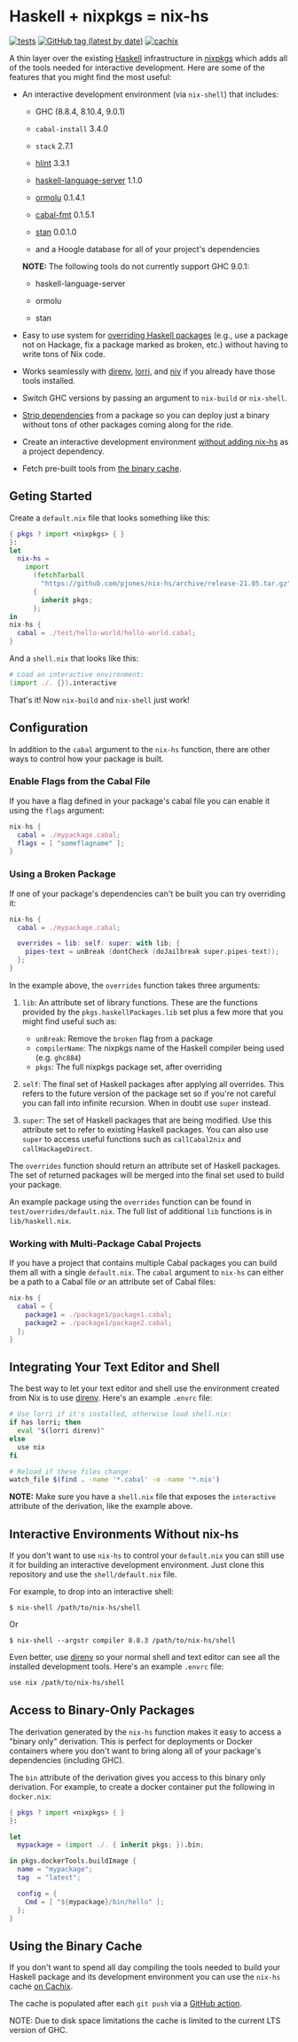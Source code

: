 # Haskell + nixpkgs = nix-hs

[![tests](https://github.com/pjones/nix-hs/workflows/tests/badge.svg)](https://github.com/pjones/nix-hs/actions?query=workflow%3Atests)
[![GitHub tag (latest by date)](https://img.shields.io/github/v/tag/pjones/nix-hs?label=release)](https://github.com/pjones/nix-hs/releases)
[![cachix](https://img.shields.io/badge/cachix-nix--hs-green)](https://app.cachix.org/cache/nix-hs)

A thin layer over the existing [Haskell][] infrastructure in
[nixpkgs][] which adds all of the tools needed for interactive
development.  Here are some of the features that you might find the
most useful:

  * An interactive development environment (via `nix-shell`) that
    includes:

      * GHC (8.8.4, 8.10.4, 9.0.1)

      * `cabal-install` 3.4.0

      * `stack` 2.7.1

      * [hlint][] 3.3.1

      * [haskell-language-server][] 1.1.0

      * [ormolu][ormolu] 0.1.4.1

      * [cabal-fmt][cabal-fmt] 0.1.5.1

      * [stan][stan] 0.0.1.0

      * and a Hoogle database for all of your project's dependencies

    **NOTE:** The following tools do not currently support GHC 9.0.1:

      * haskell-language-server

      * ormolu

      * stan

  * Easy to use system for [overriding Haskell packages](#using-a-broken-package) (e.g., use
    a package not on Hackage, fix a package marked as broken, etc.)
    without having to write tons of Nix code.

  * Works seamlessly with [direnv][], [lorri][], and [niv][] if you
    already have those tools installed.

  * Switch GHC versions by passing an argument to `nix-build` or
    `nix-shell`.

  * [Strip dependencies](#access-to-binary-only-packages) from a package so you can deploy just a
    binary without tons of other packages coming along for the ride.

  * Create an interactive development environment [without adding
    nix-hs](#interactive-environments-without-nix-hs) as a project dependency.

  * Fetch pre-built tools from [the binary cache](#using-the-binary-cache).

## Geting Started

Create a `default.nix` file that looks something like this:

```nix
{ pkgs ? import <nixpkgs> { }
}:
let
  nix-hs =
    import
      (fetchTarball
        "https://github.com/pjones/nix-hs/archive/release-21.05.tar.gz")
      {
        inherit pkgs;
      };
in
nix-hs {
  cabal = ./test/hello-world/hello-world.cabal;
}
```

And a `shell.nix` that looks like this:

```nix
# Load an interactive environment:
(import ./. {}).interactive
```

That's it!  Now `nix-build` and `nix-shell` just work!

## Configuration

In addition to the `cabal` argument to the `nix-hs` function, there
are other ways to control how your package is built.

### Enable Flags from the Cabal File

If you have a flag defined in your package's cabal file you can enable
it using the `flags` argument:

```nix
nix-hs {
  cabal = ./mypackage.cabal;
  flags = [ "someflagname" ];
}
```

### Using a Broken Package

If one of your package's dependencies can't be built you can try
overriding it:

```nix
nix-hs {
  cabal = ./mypackage.cabal;

  overrides = lib: self: super: with lib; {
    pipes-text = unBreak (dontCheck (doJailbreak super.pipes-text));
  };
}
```

In the example above, the `overrides` function takes three arguments:

  1. `lib`: An attribute set of library functions.  These are the
     functions provided by the `pkgs.haskellPackages.lib` set plus a
     few more that you might find useful such as:

     - `unBreak`: Remove the `broken` flag from a package
     - `compilerName`: The nixpkgs name of the Haskell compiler
       being used (e.g. `ghc884`)
     - `pkgs`: The full nixpkgs package set, after overriding

  2. `self`: The final set of Haskell packages after applying all
     overrides.  This refers to the future version of the package set
     so if you're not careful you can fall into infinite recursion.
     When in doubt use `super` instead.

  3. `super`: The set of Haskell packages that are being modified.
     Use this attribute set to refer to existing Haskell packages.
     You can also use `super` to access useful functions such as
     `callCabal2nix` and `callHackageDirect`.

The `overrides` function should return an attribute set of Haskell
packages.  The set of returned packages will be merged into the final
set used to build your package.

An example package using the `overrides` function can be found in
`test/overrides/default.nix`.  The full list of additional `lib`
functions is in `lib/haskell.nix`.

### Working with Multi-Package Cabal Projects

If you have a project that contains multiple Cabal packages you can
build them all with a single `default.nix`.  The `cabal` argument to
`nix-hs` can either be a path to a Cabal file *or* an attribute set of
Cabal files:

```nix
nix-hs {
  cabal = {
    package1 = ./package1/package1.cabal;
    package2 = ./package1/package2.cabal;
  };
}
```
## Integrating Your Text Editor and Shell

The best way to let your text editor and shell use the environment
created from Nix is to use [direnv][].  Here's an example `.envrc`
file:

```sh
# Use lorri if it's installed, otherwise load shell.nix:
if has lorri; then
  eval "$(lorri direnv)"
else
  use nix
fi

# Reload if these files change:
watch_file $(find . -name '*.cabal' -o -name '*.nix')
```

**NOTE:** Make sure you have a `shell.nix` file that exposes the
`interactive` attribute of the derivation, like the example above.

## Interactive Environments Without nix-hs

If you don't want to use `nix-hs` to control your `default.nix` you
can still use it for building an interactive development environment.
Just clone this repository and use the `shell/default.nix` file.

For example, to drop into an interactive shell:

```
$ nix-shell /path/to/nix-hs/shell
```

Or

```
$ nix-shell --argstr compiler 8.8.3 /path/to/nix-hs/shell
```

Even better, use [direnv][] so your normal shell and text editor can
see all the installed development tools.  Here's an example `.envrc`
file:

```sh
use nix /path/to/nix-hs/shell
```

## Access to Binary-Only Packages

The derivation generated by the `nix-hs` function makes it easy to
access a "binary only" derivation.  This is perfect for deployments or
Docker containers where you don't want to bring along all of your
package's dependencies (including GHC).

The `bin` attribute of the derivation gives you access to this binary
only derivation.  For example, to create a docker container put the
following in `docker.nix`:

```nix
{ pkgs ? import <nixpkgs> { }
}:

let
  mypackage = (import ./. { inherit pkgs; }).bin;

in pkgs.dockerTools.buildImage {
  name = "mypackage";
  tag  = "latest";

  config = {
    Cmd = [ "${mypackage}/bin/hello" ];
  };
}
```

## Using the Binary Cache

If you don't want to spend all day compiling the tools needed to build
your Haskell package and its development environment you can use the
`nix-hs` cache [on Cachix](https://app.cachix.org/cache/nix-hs).

The cache is populated after each `git push` via a [GitHub action](https://github.com/pjones/nix-hs/actions).

NOTE: Due to disk space limitations the cache is limited to the
current LTS version of GHC.

[haskell]: https://www.haskell.org/
[nixpkgs]: https://nixos.org/nix/
[direnv]: https://github.com/direnv/direnv
[lorri]: https://github.com/target/lorri
[niv]: https://github.com/nmattia/niv
[ormolu]: https://github.com/tweag/ormolu
[stan]: https://github.com/kowainik/stan
[cabal-fmt]: https://github.com/phadej/cabal-fmt
[haskell-language-server]: https://github.com/haskell/haskell-language-server
[hlint]: https://github.com/ndmitchell/hlint
